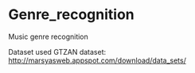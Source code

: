 # Genre_recognition
Music genre recognition

Dataset used GTZAN dataset: http://marsyasweb.appspot.com/download/data_sets/
